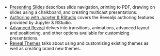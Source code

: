 -   [Presenting Slides](presenting.qmd) describes slide navigation, printing to PDF, drawing on slides using a chalkboard, and creating multicast presentations.
-   [Authoring with Jupyter & RStudio](authoring.qmd) covers the Revealjs authoring features provided by Jupyter & RStudio.
-   [Advanced Reveal](advanced.qmd) delves into transitions, animations, advanced layout and positioning, and other options available for customizing presentations.
-   [Reveal Themes](themes.qmd) talks about using and customizing existing themes as well as creating brand new themes.
